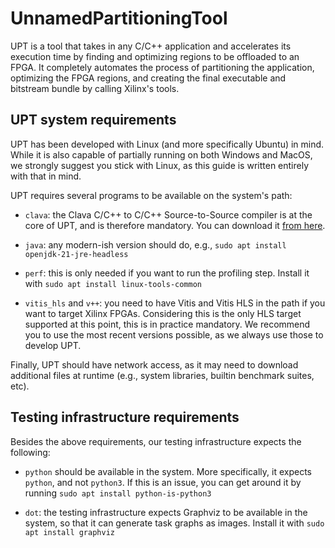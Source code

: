 # UnnamedPartitioningTool

UPT is a tool that takes in any C/C++ application and accelerates its execution time by finding and optimizing regions to be offloaded to an FPGA. It completely automates the process of partitioning the application, optimizing the FPGA regions, and creating the final executable and bitstream bundle by calling Xilinx's tools.

## UPT system requirements

UPT has been developed with Linux (and more specifically Ubuntu) in mind. While it is also capable of partially running on both Windows and MacOS, we strongly suggest you stick with Linux, as this guide is written entirely with that in mind.

UPT requires several programs to be available on the system's path:

* `clava`: the Clava C/C++ to C/C++ Source-to-Source compiler is at the core of UPT, and is therefore mandatory. You can download it [from here](https://github.com/specs-feup/clava).

* `java`: any modern-ish version should do, e.g., `sudo apt install openjdk-21-jre-headless`

* `perf`: this is only needed if you want to run the profiling step. Install it with `sudo apt install linux-tools-common`

* `vitis_hls` and `v++`: you need to have Vitis and Vitis HLS in the path if you want to target Xilinx FPGAs. Considering this is the only HLS target supported at this point, this is in practice mandatory. We recommend you to use the most recent versions possible, as we always use those to develop UPT.

Finally, UPT should have network access, as it may need to download additional files at runtime (e.g., system libraries, builtin benchmark suites, etc).

## Testing infrastructure requirements

Besides the above requirements, our testing infrastructure expects the following:

* `python` should be available in the system. More specifically, it expects `python`, and not `python3`. If this is an issue, you can get around it by running `sudo apt install python-is-python3`

* `dot`: the testing infrastructure expects Graphviz to be available in the system, so that it can generate task graphs as images. Install it with `sudo apt install graphviz`

